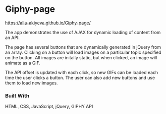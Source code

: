 # Giphy-page

https://alla-akiyeva.github.io/Giphy-page/

The app demonstrates the use of AJAX for dynamic loading of content from an API. 

The page has several buttons that are dynamically generated in jQuery from an array. Clicking on a button will load images on a particular topic specified on the button. All images are initally static, but when clicked, an image will animate as a GIF.

The API offset is updated with each click, so new GIFs can be loaded each time the user clicks a button. The user can also add new buttons and use them to load new images. 


### Built With
HTML, CSS, JavaScript, jQuery, GIPHY API
